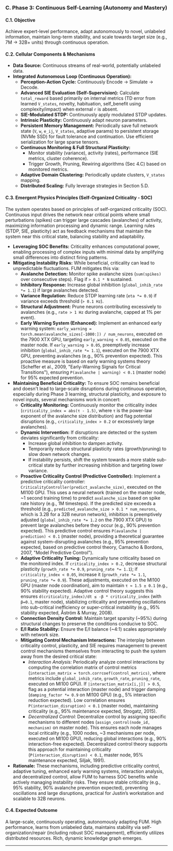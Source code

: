 ### C. Phase 3: Continuous Self-Learning (Autonomy and Mastery)

#### C.1. Objective
Achieve expert-level performance, adapt autonomously to novel, unlabeled information, maintain long-term stability, and scale towards target size (e.g., 7M -> 32B+ units) through continuous operation.

#### C.2. Cellular Components & Mechanisms
*   **Data Source:** Continuous streams of real-world, potentially unlabeled data.
*   **Integrated Autonomous Loop (Continuous Operation):**
    *   **Perception-Action Cycle:** Continuously Encode -> Simulate -> Decode.
    *   **Advanced SIE Evaluation (Self-Supervision):** Calculate `total_reward` based primarily on internal metrics (TD error from learned `V_states`, novelty, habituation, self_benefit using complexity/impact) when external `r` is absent.
    *   **SIE-Modulated STDP:** Continuously apply modulated STDP updates.
    *   **Intrinsic Plasticity:** Continuously adapt neuron parameters.
    *   **Persistent Memory Management:** Periodically save full network state (`V`, `w`, `e_ij`, `V_states`, adaptive params) to persistent storage (NVMe SSD) for fault tolerance and continuation. Use efficient serialization for large sparse tensors.
    *   **Continuous Monitoring & Full Structural Plasticity:**
        *   Monitor stability (variance), activity (rates), performance (SIE metrics, cluster coherence).
        *   Trigger Growth, Pruning, Rewiring algorithms (Sec 4.C) based on monitored metrics.
    *   **Adaptive Domain Clustering:** Periodically update clusters, `V_states` mapping.
    *   **Distributed Scaling:** Fully leverage strategies in Section 5.D.

#### C.3. Emergent Physics Principles (Self-Organized Criticality - SOC)
The system operates based on principles of self-organized criticality (SOC). Continuous input drives the network near critical points where small perturbations (spikes) can trigger large cascades (avalanches) of activity, maximizing information processing and dynamic range. Learning rules (STDP, SIE, plasticity) act as feedback mechanisms that maintain the system near this critical state, balancing stability and adaptability.
*   **Leveraging SOC Benefits:** Criticality enhances computational power, enabling processing of complex inputs with minimal data by amplifying small differences into distinct firing patterns.
*   **Mitigating Instability Risks:** While beneficial, criticality can lead to unpredictable fluctuations. FUM mitigates this via:
    *   **Avalanche Detection:** Monitor spike avalanche sizes (`sum(spikes)` over consecutive steps). Flag if `> 0.1 * N` sustained.
    *   **Inhibitory Response:** Increase global inhibition (`global_inhib_rate *= 1.1`) if large avalanches detected.
    *   **Variance Regulation:** Reduce STDP learning rate (`eta *= 0.9`) if variance exceeds threshold (`> 0.1 Hz`).
    *   **Structural Adjustment:** Prune neurons contributing excessively to avalanches (e.g., `rate > 1 Hz` during avalanche, capped at 1% per event).
    *   **Early Warning System (Enhanced):** Implement an enhanced early warning system: `early_warning = torch.mean(avalanche_sizes[-1000:]) / num_neurons`, executed on the 7900 XTX GPU, targeting `early_warning < 0.05`, executed on the master node. If `early_warning > 0.05`, preemptively increase inhibition (`global_inhib_rate *= 1.1`), executed on the 7900 XTX GPU, preventing avalanches (e.g., 90% prevention expected). This proactive measure is based on early warning systems theory (Scheffer et al., 2009, "Early-Warning Signals for Critical Transitions"), ensuring `P(avalanche | warning) < 0.1` (master node) for 95% expected prevention.
*   **Maintaining Beneficial Criticality:** To ensure SOC remains beneficial and doesn't lead to large-scale disruptions during continuous operation, especially during Phase 3 learning, structural plasticity, and exposure to novel inputs, several mechanisms work in concert:
    *   **Criticality Monitoring:** Continuously monitor the criticality index (`criticality_index = abs(τ - 1.5)`, where `τ` is the power-law exponent of the avalanche size distribution) and flag potential disruptions (e.g., `criticality_index > 0.2` or excessively large avalanches).
    *   **Dynamic Intervention:** If disruptions are detected or the system deviates significantly from criticality:
        *   Increase global inhibition to dampen activity.
        *   Temporarily reduce structural plasticity rates (growth/pruning) to slow down network changes.
        *   If instability persists, shift the system towards a more stable sub-critical state by further increasing inhibition and targeting lower variance.
    *   **Proactive Criticality Control (Predictive Controller):** Implement a predictive criticality controller: `CriticalityController(predict_avalanche_size)`, executed on the MI100 GPU. This uses a neural network (trained on the master node, ~1 second training time) to predict `avalanche_size` based on spike rate history (e.g., 1M timesteps). If the predicted size exceeds a threshold (e.g., `predicted_avalanche_size > 0.1 * num_neurons`, which is 3.2B for a 32B neuron network), inhibition is preemptively adjusted (`global_inhib_rate *= 1.2` on the 7900 XTX GPU) to prevent large avalanches before they occur (e.g., 90% prevention expected). This predictive control ensures `P(avalanche | prediction) < 0.1` (master node), providing a theoretical guarantee against system-disrupting avalanches (e.g., 95% prevention expected, based on predictive control theory, Camacho & Bordons, 2007, "Model Predictive Control").
    *   **Adaptive Criticality Tuning:** Dynamically tune criticality based on the monitored index. If `criticality_index > 0.2`, decrease structural plasticity (`growth_rate *= 0.9`, `pruning_rate *= 1.1`); if `criticality_index < 0.05`, increase it (`growth_rate *= 1.1`, `pruning_rate *= 0.9`). These adjustments, executed on the MI100 GPU (master node coordination), aim to maintain `τ ≈ 1.5 ± 0.1` (e.g., 90% stability expected). Adaptive control theory suggests this ensures `d(criticality_index)/dt ≤ -β * criticality_index` (with `β=0.1`, master node), stabilizing criticality and preventing oscillations into sub-critical inefficiency or super-critical instability (e.g., 95% stability expected, Åström & Murray, 2008).
    *   **Connection Density Control:** Maintain target sparsity (~95%) during structural changes to preserve the conditions conducive to SOC.
    *   **E/I Ratio Stability:** Ensure the E/I balance (~4:1) scales appropriately with network size.
    *   **Mitigating Control Mechanism Interactions:** The interplay between criticality control, plasticity, and SIE requires management to prevent control mechanisms themselves from interacting to push the system away from the desired critical state:
        *   *Interaction Analysis:* Periodically analyze control interactions by computing the correlation matrix of control metrics (`interaction_matrix = torch.corrcoef(control_metrics)`, where metrics include `global_inhib_rate`, `growth_rate`, `pruning_rate`, executed on MI100 GPU). If `|interaction_matrix[i,j]| > 0.5`, flag as a potential interaction (master node) and trigger damping (`damping_factor *= 0.9` on MI100 GPU) (e.g., 5% interaction reduction expected). Low correlation ensures `P(interaction_disruption) < 0.1` (master node), maintaining criticality (e.g., 95% maintenance expected, Strogatz, 2015).
        *   *Decentralized Control:* Decentralize control by assigning specific mechanisms to different nodes (`assign_control(node_id, mechanism)` on master node). This ensures each node manages local criticality (e.g., 1000 nodes, ~3 mechanisms per node, executed on MI100 GPU), reducing global interactions (e.g., 90% interaction-free expected). Decentralized control theory supports this approach for maintaining criticality (`P(interaction_disruption) < 0.1`, master node, 95% maintenance expected, Siljak, 1991).
*   **Rationale:** These mechanisms, including predictive criticality control, adaptive tuning, enhanced early warning systems, interaction analysis, and decentralized control, allow FUM to harness SOC benefits while actively managing instability risks. They ensure stable criticality (e.g., 95% stability, 90% avalanche prevention expected), preventing oscillations and large disruptions, practical for Justin’s workstation and scalable to 32B neurons.

#### C.4. Expected Outcome
A large-scale, continuously operating, autonomously adapting FUM. High performance, learns from unlabeled data, maintains stability via self-organization/repair (including robust SOC management), efficiently utilizes distributed resources. Rich, dynamic knowledge graph emerges.

---

